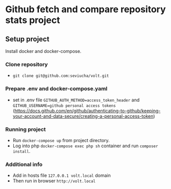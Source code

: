 # Github fetch and compare repository stats project

## Setup project
Install docker and docker-compose.

### Clone repository
* `git clone git@github.com:seviucha/volt.git`

### Prepare .env and docker-compose.yaml
* set in .env file `GITHUB_AUTH_METHOD=access_token_header` and `GITHUB_USERNAME=github personal access tokens`
  (https://docs.github.com/en/github/authenticating-to-github/keeping-your-account-and-data-secure/creating-a-personal-access-token)

### Running project
* Run `docker-compose up` from project directory.
* Log into php `docker-compose exec php sh` container and run `composer install`.

### Additional info
* Add in hosts file `127.0.0.1 volt.local` domain
* Then run in browser `http://volt.local`
